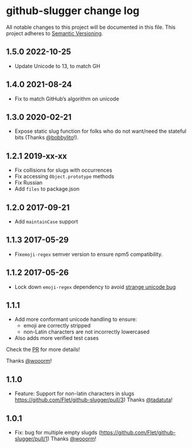 # github-slugger change log

All notable changes to this project will be documented in this file.
This project adheres to [Semantic Versioning](http://semver.org/).

## 1.5.0 2022-10-25
* Update Unicode to 13, to match GH

## 1.4.0 2021-08-24
* Fix to match GitHub’s algorithm on unicode

## 1.3.0 2020-02-21
* Expose static slug function for folks who do not want/need the stateful bits (Thanks [@bobbylito](https://github.com/bobylito)!).

## 1.2.1 2019-xx-xx
* Fix collisions for slugs with occurrences
* Fix accessing `Object.prototype` methods
* Fix Russian
* Add `files` to package.json

## 1.2.0 2017-09-21
* Add `maintainCase` support

## 1.1.3 2017-05-29
* Fix`emoji-regex` semver version to ensure npm5 compatibility.

## 1.1.2 2017-05-26
* Lock down `emoji-regex` dependency to avoid [strange unicode bug](https://github.com/Flet/github-slugger/issues/9)

## 1.1.1
* Add more conformant unicode handling to ensure:
   - emoji are correctly stripped
   - non-Latin characters are not incorrectly lowercased
* Also adds more verified test cases

Check the [PR](https://github.com/Flet/github-slugger/pull/8) for more details!

Thanks [@wooorm](https://github.com/wooorm)!

## 1.1.0
* Feature: Support for non-latin characters in slugs https://github.com/Flet/github-slugger/pull/3) Thanks [@tadatuta](https://github.com/tadatuta)!

## 1.0.1
* Fix: bug for multiple empty slugds (https://github.com/Flet/github-slugger/pull/1) Thanks [@wooorm](https://github.com/wooorm)!

